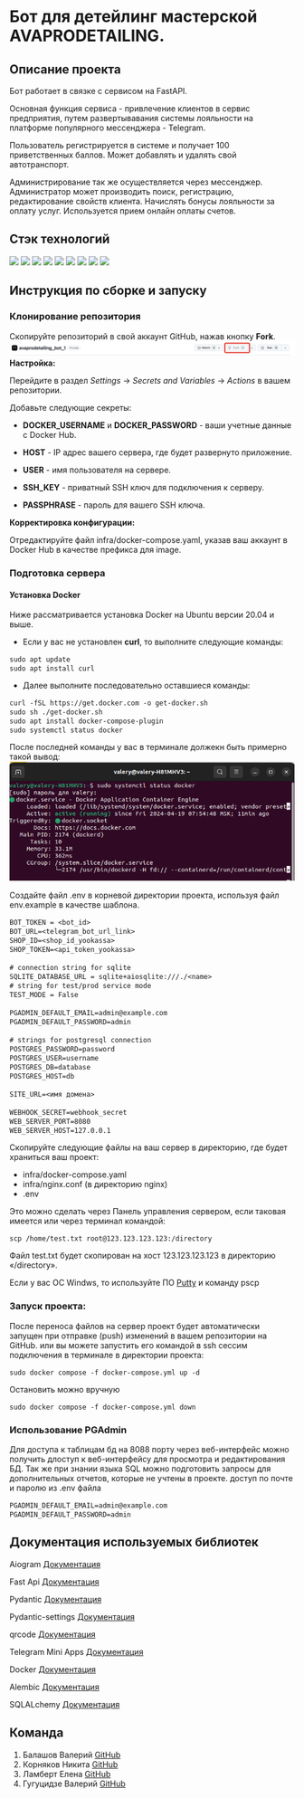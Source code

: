
# Бот для детейлинг мастерской AVAPRODETAILING.
## Описание проекта
Бот работает в связке с сервисом на FastAPI.

Основная функция сервиса - привлечение клиентов в сервис предприятия, путем развертывавания системы лояльности на платформе популярного мессенджера - Telegram.

Пользователь регистрируется в системе и получает 100 приветственных баллов. Может добавлять и удалять свой автотранспорт.

Администрирование так же осуществляется через мессенджер. Администратор может производить поиск, регистрацию, редактирование свойств клиента. Начислять бонусы лояльности за оплату услуг. Используется прием онлайн оплаты счетов.
## Стэк технологий
![](https://img.shields.io/badge/Python-Version:_3.10-blue?logo=python&style=plastic)
![](https://img.shields.io/badge/FastAPI-Version:_0.110.0-blue?logo=fastapi&style=plastic)
![](https://img.shields.io/badge/SQLAlchemy-Version:_2.0.29-blue?logo=sqlalchemy&style=plastic)
![](https://img.shields.io/badge/Pydantic-Version:_2.2.1-blue?logo=pydantic&style=plastic)
![](https://img.shields.io/badge/Alembic-Version:_1.13.1-blue?logo=alembic&style=plastic)
![](https://img.shields.io/badge/Uvicorn-Version:_0.29.0-blue?logo=uvicorn&style=plastic)
![](https://img.shields.io/badge/Aiogram-Version:_3.4.1-blue?logo=aiogram&style=plastic)
![](https://img.shields.io/badge/Yookassa-Version:_3.1.0-blue?logo=yookassa&style=plastic)
![](https://img.shields.io/badge/Qrcode-Version:_7.4.2-blue?logo=qrcode&style=plastic)

## Инструкция по сборке и запуску
### Клонирование репозитория
Скопируйте репозиторий в свой аккаунт GitHub, нажав кнопку **Fork**.
![Fork](img_md/fork.png)
**Настройка:**

Перейдите в раздел *Settings* -> *Secrets and Variables* -> *Actions* в вашем репозитории.

Добавьте следующие секреты:

* **DOCKER_USERNAME** и **DOCKER_PASSWORD** - ваши учетные данные с Docker Hub.

* **HOST** - IP адрес вашего сервера, где будет развернуто приложение.
* **USER** - имя пользователя на сервере.
* **SSH_KEY** - приватный SSH ключ для подключения к серверу.
* **PASSPHRASE** - пароль для вашего SSH ключа.

**Корректировка конфигурации:**

Отредактируйте файл infra/docker-compose.yaml, указав ваш аккаунт в Docker Hub в качестве префикса для image.

### Подготовка сервера
#### Установка Docker
Ниже рассматривается установка Docker на Ubuntu версии 20.04 и выше.
* Если у вас не установлен **curl**, то выполните следующие команды:
```
sudo apt update
sudo apt install curl
```
* Далее выполните последовательно оставшиеся команды:
```
curl -fSL https://get.docker.com -o get-docker.sh 
sudo sh ./get-docker.sh
sudo apt install docker-compose-plugin 
sudo systemctl status docker
```
После последней команды у вас в терминале должекн быть примерно такой вывод:
![Docker running](img_md/docker_running.png)

Создайте файл .env в корневой директории проекта, используя файл env.example в качестве шаблона.

```
BOT_TOKEN = <bot_id>
BOT_URL=<telegram_bot_url_link>
SHOP_ID=<shop_id_yookassa>
SHOP_TOKEN=<api_token_yookassa>

# connection string for sqlite
SQLITE_DATABASE_URL = sqlite+aiosqlite:///./<name>
# string for test/prod service mode
TEST_MODE = False

PGADMIN_DEFAULT_EMAIL=admin@example.com
PGADMIN_DEFAULT_PASSWORD=admin

# strings for postgresql connection
POSTGRES_PASSWORD=password
POSTGRES_USER=username
POSTGRES_DB=database
POSTGRES_HOST=db

SITE_URL=<имя домена>

WEBHOOK_SECRET=webhook_secret
WEB_SERVER_PORT=8080
WEB_SERVER_HOST=127.0.0.1
```
Скопируйте следующие файлы на ваш сервер в директорию, где будет храниться ваш проект:

* infra/docker-compose.yaml
* infra/nginx.conf (в директорию nginx)
* .env

Это можно сделать через Панель управления сервером, если таковая имеется или через терминал командой:
```
scp /home/test.txt root@123.123.123.123:/directory
```
Файл test.txt будет скопирован на хост 123.123.123.123 в директорию «/directory».

Если у вас ОС Windws, то используйте ПО [Putty](https://www.putty.org/) и команду pscp

### Запуск проекта:

После переноса файлов на сервер проект будет автоматически запущен при отправке (push) изменений в вашем репозитории на GitHub. или вы можете запустить его командой в ssh сессим подключения в терминале в директории проекта:
```
sudo docker compose -f docker-compose.yml up -d
```
Остановить можно вручную
```
sudo docker compose -f docker-compose.yml down
```
### Использование PGAdmin
Для доступа к таблицам бд на 8088 порту через веб-интерфейс можно получить длоступ к веб-интерфейсу для просмотра и редактирования БД. Так же при знании языка SQL можно подготовить запросы для дополнительных отчетов, которые не учтены в проекте.
доступ по почте и паролю из .env файла
```
PGADMIN_DEFAULT_EMAIL=admin@example.com
PGADMIN_DEFAULT_PASSWORD=admin
```
## Документация используемых библиотек
Aiogram [Документация](https://docs.aiogram.dev/en/latest/)

Fast Api [Документация](https://fastapi.tiangolo.com/)

Pydantic [Документация](https://docs.pydantic.dev/latest/)

Pydantic-settings [Документация](https://pydantic-settings.readthedocs.io/en/latest/)

qrcode [Документация](https://github.com/lincolnloop/python-qrcode)

Telegram Mini Apps [Документация](https://core.telegram.org/bots/webapps)

Docker [Документация](https://docs.docker.com/)

Alembic [Документация](https://alembic.sqlalchemy.org/en/latest/index.html)

SQLALchemy [Документация](https://www.sqlalchemy.org/)

## Команда
1. Балашов Валерий [GitHub](https://github.com/elValeron)
2. Корняков Никита [GitHub](https://github.com/nonamebroski)
3. Ламберт Елена [GitHub](https://github.com/ElenaL1)
4. Гугуцидзе Валерий [GitHub](https://github.com/gugutsidze-vv)
